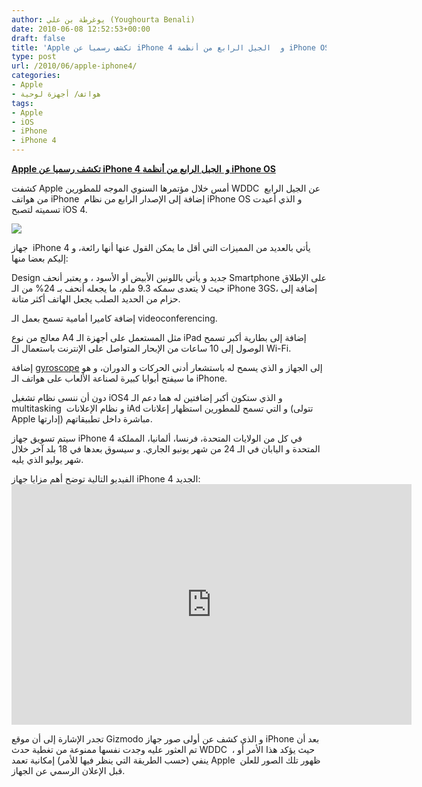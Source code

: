 ```yaml
---
author: يوغرطة بن علي (Youghourta Benali)
date: 2010-06-08 12:52:53+00:00
draft: false
title: 'Apple تكشف رسميا عن iPhone 4 و  الجيل الرابع من أنظمة iPhone OS  '
type: post
url: /2010/06/apple-iphone4/
categories:
- Apple
- هواتف/ أجهزة لوحية
tags:
- Apple
- iOS
- iPhone
- iPhone 4
---
```


**[Apple تكشف رسميا عن iPhone 4 و  الجيل الرابع من أنظمة iPhone OS](https://www.it-scoop.com/2010/06/apple-iphone4)**




كشفت Apple أمس خلال مؤتمرها السنوي الموجه للمطورين WDDC  عن الجيل الرابع من هواتف iPhone  إضافة إلى الإصدار الرابع من نظام iPhone OS و الذي أعيدت تسميته لتصبح iOS 4.




[![](https://www.it-scoop.com/wp-content/uploads/2010/06/iPhone4.jpg)
](https://www.it-scoop.com/wp-content/uploads/2010/06/iPhone4.jpg)




جهاز  iPhone 4 يأتي بالعديد من المميزات التي أقل ما يمكن القول عنها أنها رائعة، و إليكم بعضا منها:


Design جديد و يأتي باللونين الأبيض أو الأسود ، و يعتبر أنحف Smartphone على الإطلاق حيث لا يتعدى سمكه 9.3 ملم، ما يجعله أنحف بـ 24% من الـ iPhone 3GS، إضافة إلى حزام من الحديد الصلب يجعل الهاتف أكثر متانة.

إضافة كاميرا أمامية تسمح بعمل الـ videoconferencing.

معالج من نوع A4 مثل المستعمل على أجهزة الـ iPad إضافة إلى بطارية أكبر تسمح الوصول إلى 10 ساعات من الإبحار المتواصل على الإنترنت باستعمال الـ Wi-Fi.

إضافة [gyroscope](http://en.wikipedia.org/wiki/Gyroscope) إلى الجهاز و الذي يسمح له باستشعار أدنى الحركات و الدوران، و هو ما سيفتح أبوابا كبيرة لصناعة الألعاب على هواتف الـ iPhone.

دون أن ننسى نظام تشغيل iOS4 و الذي ستكون أكبر إضافتين له هما دعم الـ multitasking  و نظام الإعلانات iAd و التي تسمح للمطورين استظهار إعلانات (تتولى Apple إدارتها) مباشرة داخل تطبيقاتهم.

سيتم تسويق جهاز iPhone 4 في كل من الولايات المتحدة، فرنسا، ألمانيا، المملكة المتحدة و اليابان في الـ 24 من شهر يونيو الجاري. و سيسوق بعدها في 18 بلد آخر خلال شهر يوليو الذي يليه.

الفيديو التالية توضح أهم مزايا جهاز iPhone 4 الجديد:
<object classid="clsid:d27cdb6e-ae6d-11cf-96b8-444553540000" width="640" codebase="http://download.macromedia.com/pub/shockwave/cabs/flash/swflash.cab#version=6,0,40,0" height="385"><embed src="http://www.youtube.com/v/RVIxXBKesvg&hl=fr_FR&fs=1&" allowscriptaccess="always" height="385" width="640" allowfullscreen="true" type="application/x-shockwave-flash"></embed></object>

تجدر الإشارة إلى أن موقع Gizmodo و الذي كشف عن أولى صور جهاز iPhone بعد أن تم العثور عليه وجدت نفسها ممنوعة من تغطية حدث WDDC  ، حيث يؤكد هذا الأمر أو ينفي (حسب الطريقة التي ينظر فيها للأمر) إمكانية تعمد Apple  ظهور تلك الصور للعلن قبل الإعلان الرسمي عن الجهاز.
